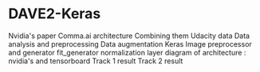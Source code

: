 # DAVE2-Keras
Nvidia's paper
Comma.ai architecture
Combining them
Udacity data
Data analysis and preprocessing
Data augmentation
Keras Image preprocessor and generator
fit_generator
normalization layer
diagram of architecture : nvidia's and tensorboard
Track 1 result
Track 2 result

